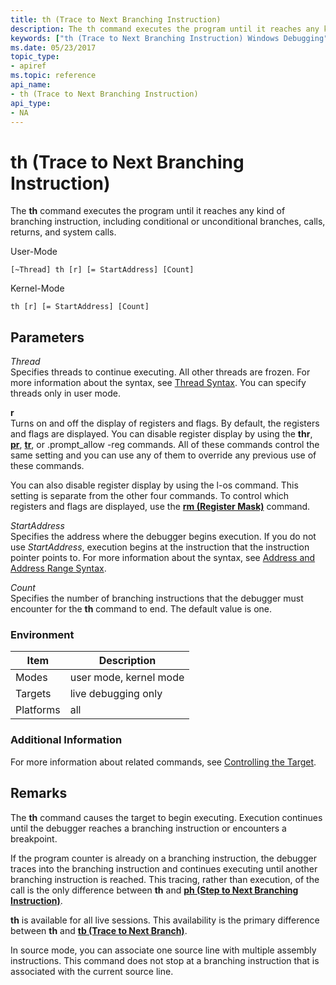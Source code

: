 ```yaml
---
title: th (Trace to Next Branching Instruction)
description: The th command executes the program until it reaches any kind of branching instruction, including conditional or unconditional branches, calls, returns, and system calls.
keywords: ["th (Trace to Next Branching Instruction) Windows Debugging"]
ms.date: 05/23/2017
topic_type:
- apiref
ms.topic: reference
api_name:
- th (Trace to Next Branching Instruction)
api_type:
- NA
---
```


# th (Trace to Next Branching Instruction)


The **th** command executes the program until it reaches any kind of branching instruction, including conditional or unconditional branches, calls, returns, and system calls.

User-Mode

```dbgcmd
[~Thread] th [r] [= StartAddress] [Count] 
```

Kernel-Mode

```dbgcmd
th [r] [= StartAddress] [Count] 
```

## <span id="Parameters"></span><span id="parameters"></span><span id="PARAMETERS"></span>Parameters


<span id="_______Thread______"></span><span id="_______thread______"></span><span id="_______THREAD______"></span> *Thread*   
Specifies threads to continue executing. All other threads are frozen. For more information about the syntax, see [Thread Syntax](thread-syntax.md). You can specify threads only in user mode.

<span id="_______r______"></span><span id="_______R______"></span> **r**   
Turns on and off the display of registers and flags. By default, the registers and flags are displayed. You can disable register display by using the **thr**, [**pr**](p--step-.md), [**tr**](t--trace-.md), or .prompt\_allow -reg commands. All of these commands control the same setting and you can use any of them to override any previous use of these commands.

You can also disable register display by using the l-os command. This setting is separate from the other four commands. To control which registers and flags are displayed, use the [**rm (Register Mask)**](rm--register-mask-.md) command.

<span id="_______StartAddress______"></span><span id="_______startaddress______"></span><span id="_______STARTADDRESS______"></span> *StartAddress*   
Specifies the address where the debugger begins execution. If you do not use *StartAddress*, execution begins at the instruction that the instruction pointer points to. For more information about the syntax, see [Address and Address Range Syntax](address-and-address-range-syntax.md).

<span id="_______Count______"></span><span id="_______count______"></span><span id="_______COUNT______"></span> *Count*   
Specifies the number of branching instructions that the debugger must encounter for the **th** command to end. The default value is one.

### Environment

|  Item       | Description               |
|-----------|------------------------|
| Modes     | user mode, kernel mode |
| Targets   | live debugging only    |
| Platforms | all                    |

 

### Additional Information

For more information about related commands, see [Controlling the Target](controlling-the-target.md).

## Remarks

The **th** command causes the target to begin executing. Execution continues until the debugger reaches a branching instruction or encounters a breakpoint.

If the program counter is already on a branching instruction, the debugger traces into the branching instruction and continues executing until another branching instruction is reached. This tracing, rather than execution, of the call is the only difference between **th** and [**ph (Step to Next Branching Instruction)**](ph--step-to-next-branching-instruction-.md).

**th** is available for all live sessions. This availability is the primary difference between **th** and [**tb (Trace to Next Branch)**](tb--trace-to-next-branch-.md).

In source mode, you can associate one source line with multiple assembly instructions. This command does not stop at a branching instruction that is associated with the current source line.

 

 





